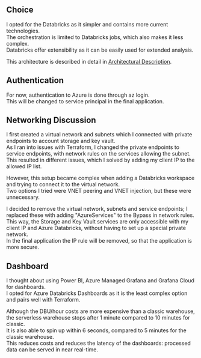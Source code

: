 
## Choice  

I opted for the Databricks as it simpler and contains more current technologies.  
The orchestration is limited to Databricks jobs, which also makes it less complex.  
Databricks offer extensibility as it can be easily used for extended analysis.

This architecture is described in detail in [Architectural Description](architecture.md).

## Authentication

For now, authentication to Azure is done through az login.  
This will be changed to service principal in the final application.

## Networking Discussion

I first created a virtual network and subnets which I connected with private endpoints to account storage and key vault.  
As I ran into issues with Terraform, I changed the private endpoints to service endpoints, with network rules on the services allowing the subnet.  
This resulted in different issues, which I solved by adding my client IP to the allowed IP list.  
  
However, this setup became complex when adding a Databricks workspace and trying to connect it to the virtual network.  
Two options I tried were VNET peering and VNET injection, but these were unnecessary.  
  
I decided to remove the virtual network, subnets and service endpoints; I replaced these with adding "AzureServices" to the Bypass in network rules.  
This way, the Storage and Key Vault services are only accessible with my client IP and Azure Databricks, without having to set up a special private network.  
In the final application the IP rule will be removed, so that the application is more secure.  

## Dashboard

I thought about using Power BI, Azure Managed Grafana and Grafana Cloud for dashboards.  
I opted for Azure Databricks Dashboards as it is the least complex option and pairs well with Terraform.  

Although the DBU/hour costs are more expensive than a classic warehouse, the serverless warehouse stops after 1 minute compared to 10 minutes for classic.  
It is also able to spin up within 6 seconds, compared to 5 minutes for the classic warehouse.  
This reduces costs and reduces the latency of the dashboards: processed data can be served in near real-time.